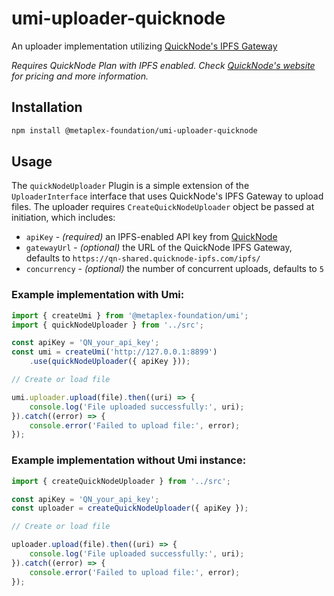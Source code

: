 # umi-uploader-quicknode

An uploader implementation utilizing [QuickNode's IPFS Gateway](https://www.quicknode.com/ipfs?utm_source=umi_gh)

_Requires QuickNode Plan with IPFS enabled. Check [QuickNode's website](https://www.quicknode.com/pricing?utm_source=umi_gh) for pricing and more information._

## Installation

```sh
npm install @metaplex-foundation/umi-uploader-quicknode
```

## Usage

The `quickNodeUploader` Plugin is a simple extension of the `UploaderInterface` interface that uses QuickNode's IPFS Gateway to upload files. The uploader requires `CreateQuickNodeUploader` object be passed at initiation, which includes:
- `apiKey` - _(required)_ an IPFS-enabled API key from [QuickNode](https://dashboard.quicknode.com/api-keys) 
- `gatewayUrl` - _(optional)_ the URL of the QuickNode IPFS Gateway, defaults to `https://qn-shared.quicknode-ipfs.com/ipfs/`
- `concurrency` - _(optional)_ the number of concurrent uploads, defaults to `5`

### Example implementation with Umi:

```ts
import { createUmi } from '@metaplex-foundation/umi';
import { quickNodeUploader } from '../src';

const apiKey = 'QN_your_api_key';
const umi = createUmi('http://127.0.0.1:8899')
    .use(quickNodeUploader({ apiKey }));

// Create or load file

umi.uploader.upload(file).then((uri) => {
    console.log('File uploaded successfully:', uri);
}).catch((error) => {
    console.error('Failed to upload file:', error);
});
```

### Example implementation without Umi instance:

```ts
import { createQuickNodeUploader } from '../src';

const apiKey = 'QN_your_api_key';
const uploader = createQuickNodeUploader({ apiKey });

// Create or load file

uploader.upload(file).then((uri) => {
    console.log('File uploaded successfully:', uri);
}).catch((error) => {
    console.error('Failed to upload file:', error);
});
```